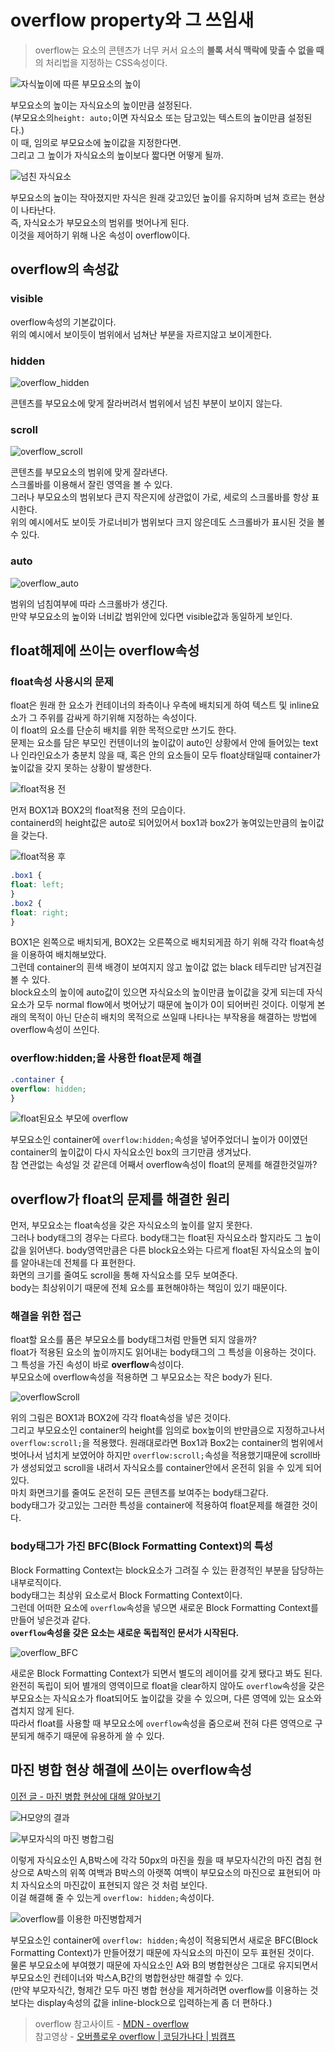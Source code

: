 # overflow property와 그 쓰임새

>overflow는 요소의 콘텐츠가 너무 커서 요소의 **블록 서식 맥락에 맞출 수 없을 때**의 처리법을 지정하는 CSS속성이다.  

![자식높이에 따른 부모요소의 높이](https://images.velog.io/images/ursr0706/post/4a7abc46-5817-46cd-bd0e-d79206221db5/%EC%BA%A1%EC%B2%981.PNG)

부모요소의 높이는 자식요소의 높이만큼 설정된다.  
(부모요소의`height: auto;`이면 자식요소 또는 담고있는 텍스트의 높이만큼 설정된다.)  
이 때, 임의로 부모요소에 높이값을 지정한다면.  
그리고 그 높이가 자식요소의 높이보다 짧다면 어떻게 될까.  

![넘친 자식요소](https://images.velog.io/images/ursr0706/post/c1b55c18-2d9a-4d49-b623-4185f6d2c894/%EC%BA%A1%EC%B2%982.PNG)

부모요소의 높이는 작아졌지만 자식은 원래 갖고있던 높이를 유지하며 넘쳐 흐르는 현상이 나타난다.  
즉, 자식요소가 부모요소의 범위를 벗어나게 된다.  
이것을 제어하기 위해 나온 속성이 overflow이다.  

## overflow의 속성값  

### visible

overflow속성의 기본값이다.  
위의 예시에서 보이듯이 범위에서 넘쳐난 부분을 자르지않고 보이게한다.  

### hidden

![overflow_hidden](https://images.velog.io/images/ursr0706/post/1d0cc964-7591-4296-a2ae-0eea74b4d6c4/%EC%BA%A1%EC%B2%983.PNG)

콘텐츠를 부모요소에 맞게 잘라버려서 범위에서 넘친 부분이 보이지 않는다.  

### scroll

![overflow_scroll](https://images.velog.io/images/ursr0706/post/a5d53256-7f9a-4290-a7e7-edbf006cbabf/%EC%BA%A1%EC%B2%984.PNG)

콘텐츠를 부모요소의 범위에 맞게 잘라낸다.  
스크롤바를 이용해서 잘린 영역을 볼 수 있다.  
그러나 부모요소의 범위보다 큰지 작은지에 상관없이 가로, 세로의 스크롤바를 항상 표시한다.  
위의 예시에서도 보이듯 가로너비가 범위보다 크지 않은데도 스크롤바가 표시된 것을 볼 수 있다.

### auto

![overflow_auto](https://images.velog.io/images/ursr0706/post/b0fbbd9c-691b-4c79-a367-754e6ed3afa0/%EC%BA%A1%EC%B2%985.PNG)

범위의 넘침여부에 따라 스크롤바가 생긴다.  
만약 부모요소의 높이와 너비값 범위안에 있다면 visible값과 동일하게 보인다.

## float해제에 쓰이는 overflow속성

### float속성 사용시의 문제

float은 원래 한 요소가 컨테이너의 좌측이나 우측에 배치되게 하여 텍스트 및 inline요소가 그 주위를 감싸게 하기위해 지정하는 속성이다.  
이 float의 요소를 단순히 배치를 위한 목적으로만 쓰기도 한다.  
문제는 요소를 담은 부모인 컨텐이너의 높이값이 auto인 상황에서 안에 들어있는 text나 인라인요소가 충분치 않을 때, 혹은 안의 요소들이 모두 float상태일때 container가 높이값을 갖지 못하는 상황이 발생한다.  

![float적용 전](https://images.velog.io/images/ursr0706/post/fb26cd62-2083-4b9a-b93f-781d81fc246e/%E1%84%89%E1%85%B3%E1%84%8F%E1%85%B3%E1%84%85%E1%85%B5%E1%86%AB%E1%84%89%E1%85%A3%E1%86%BA%202020-07-20%20%E1%84%8B%E1%85%A9%E1%84%8C%E1%85%A5%E1%86%AB%2010.00.39.png)

먼저 BOX1과 BOX2의 float적용 전의 모습이다.  
containerd의 height값은 auto로 되어있어서 box1과 box2가 놓여있는만큼의 높이값을 갖는다.  

![float적용 후](https://images.velog.io/images/ursr0706/post/e516f1b6-d508-473d-910a-5855bc7e7b25/%E1%84%89%E1%85%B3%E1%84%8F%E1%85%B3%E1%84%85%E1%85%B5%E1%86%AB%E1%84%89%E1%85%A3%E1%86%BA%202020-07-20%20%E1%84%8B%E1%85%A9%E1%84%8C%E1%85%A5%E1%86%AB%2010.01.32.png)

```css
.box1 {
float: left;
}
.box2 {
float: right;
}
```

BOX1은 왼쪽으로 배치되게, BOX2는 오른쪽으로 배치되게끔 하기 위해 각각 float속성을 이용하여 배치해보았다.  
그런데 container의 흰색 배경이 보여지지 않고 높이값 없는 black 테두리만 남겨진걸 볼 수 있다.  
block요소의 높이에 auto값이 있으면 자식요소의 높이만큼 높이값을 갖게 되는데 자식요소가 모두 normal flow에서 벗어났기 때문에 높이가 0이 되어버린 것이다.
이렇게 본래의 목적이 아닌 단순히 배치의 목적으로 쓰일때 나타나는 부작용을 해결하는 방법에 overflow속성이 쓰인다.

### overflow:hidden;을 사용한 float문제 해결

```css
.container {
overflow: hidden;
}
```

![float된요소 부모에 overflow](https://images.velog.io/images/ursr0706/post/99ad3b23-8e4d-46fb-9e8a-32e8eb59bb3e/%E1%84%89%E1%85%B3%E1%84%8F%E1%85%B3%E1%84%85%E1%85%B5%E1%86%AB%E1%84%89%E1%85%A3%E1%86%BA%202020-07-20%20%E1%84%8B%E1%85%A9%E1%84%8C%E1%85%A5%E1%86%AB%2010.22.03.png)

부모요소인 container에 `overflow:hidden;`속성을 넣어주었더니 높이가 0이였던 container의 높이값이 다시 자식요소인 box의 크기만큼 생겨났다.  
참 연관없는 속성일 것 같은데 어째서 overflow속성이 float의 문제를 해결한것일까?  

## overflow가 float의 문제를 해결한 원리

먼저, 부모요소는 float속성을 갖은 자식요소의 높이를 알지 못한다.  
그러나 body태그의 경우는 다르다. body태그는 float된 자식요소라 할지라도 그 높이값을 읽어낸다. body영역만큼은 다른 block요소와는 다르게 float된 자식요소의 높이를 알아내는데 전체를 다 표현한다.  
화면의 크기를 줄여도 scroll을 통해 자식요소를 모두 보여준다.  
body는 최상위이기 때문에 전체 요소를 표현해야하는 책임이 있기 때문이다.  

### 해결을 위한 접근

float할 요소를 품은 부모요소를 body태그처럼 만들면 되지 않을까?  
float가 적용된 요소의 높이까지도 읽어내는 body태그의 그 특성을 이용하는 것이다.  
그 특성을 가진 속성이 바로 **overflow**속성이다.  
부모요소에 overflow속성을 적용하면 그 부모요소는 작은 body가 된다.  

![overflowScroll](https://images.velog.io/images/ursr0706/post/a7c5bcc6-1bb2-4be1-97c7-0a1e179029f6/%E1%84%89%E1%85%B3%E1%84%8F%E1%85%B3%E1%84%85%E1%85%B5%E1%86%AB%E1%84%89%E1%85%A3%E1%86%BA%202020-07-20%20%E1%84%8B%E1%85%A9%E1%84%8C%E1%85%A5%E1%86%AB%2010.47.11.png)

위의 그림은 BOX1과 BOX2에 각각 float속성을 넣은 것이다.  
그리고 부모요소인 container의 height를 임의로 box높이의 반만큼으로 지정하고나서 `overflow:scroll;`을 적용했다.
원래대로라면 Box1과 Box2는 container의 범위에서 벗어나서 넘치게 보였어야 하지만 `overflow:scroll;`속성을 적용했기때문에 scroll바가 생성되었고 scroll을 내려서 자식요소를 container안에서 온전히 읽을 수 있게 되어있다.  
마치 화면크기를 줄여도 온전히 모든 콘텐츠를 보여주는 body태그같다.  
body태그가 갖고있는 그러한 특성을 container에 적용하여 float문제를 해결한 것이다.  

### body태그가 가진 BFC(Block Formatting Context)의 특성

Block Formatting Context는 block요소가 그려질 수 있는 환경적인 부분을 담당하는 내부로직이다.  
body태그는 최상위 요소로서 Block Formatting Context이다.  
그런데 어떠한 요소에 `overflow`속성을 넣으면 새로운 Block Formatting Context를 만들어 넣은것과 같다.  
**`overflow`속성을 갖은 요소는 새로운 독립적인 문서가 시작된다.**  

![overflow_BFC](https://images.velog.io/images/ursr0706/post/5dc0f0f1-9d94-494f-8bba-a65a62bf31a3/%E1%84%89%E1%85%B3%E1%84%8F%E1%85%B3%E1%84%85%E1%85%B5%E1%86%AB%E1%84%89%E1%85%A3%E1%86%BA%202020-07-20%20%E1%84%8B%E1%85%A9%E1%84%92%E1%85%AE%209.00.53.png)

새로운 Block Formatting Context가 되면서 별도의 레이어를 갖게 됐다고 봐도 된다.  
완전히 독립이 되어 별개의 영역이므로 float을 clear하지 않아도 `overflow`속성을 갖은 부모요소는 자식요소가 float되어도 높이값을 갖을 수 있으며, 다른 영역에 있는 요소와 겹치지 않게 된다.  
따라서 float를 사용할 때 부모요소에 `overflow`속성을 줌으로써 전혀 다른 영역으로 구분되게 해주기 때문에 유용하게 쓸 수 있다.

## 마진 병합 현상 해결에 쓰이는 overflow속성

[이전 글 - 마진 병합 현상에 대해 알아보기](https://github.com/nr-baek/TIL/blob/master/HtmlAndCss/Margin_Collapsing.md)

![H모양의 결과](https://images.velog.io/images/ursr0706/post/4b61a8cd-b155-45a5-b19a-735bd87f6702/%E1%84%89%E1%85%B3%E1%84%8F%E1%85%B3%E1%84%85%E1%85%B5%E1%86%AB%E1%84%89%E1%85%A3%E1%86%BA%202020-07-19%20%E1%84%8B%E1%85%A9%E1%84%8C%E1%85%A5%E1%86%AB%2011.09.20.png)

![부모자식의 마진 병합그림](https://images.velog.io/images/ursr0706/post/e9ee3ec2-be38-4353-a122-e97ed9684713/%E1%84%89%E1%85%B3%E1%84%8F%E1%85%B3%E1%84%85%E1%85%B5%E1%86%AB%E1%84%89%E1%85%A3%E1%86%BA%202020-07-19%20%E1%84%8B%E1%85%A9%E1%84%8C%E1%85%A5%E1%86%AB%2010.52.25.png)  

이렇게 자식요소인 A,B박스에 각각 50px의 마진을 줬을 때 부모자식간의 마진 겹침 현상으로 A박스의 위쪽 여백과 B박스의 아랫쪽 여백이 부모요소의 마진으로 표현되어 마치 자식요소의 마진값이 표현되지 않은 것 처럼 보인다.  
이걸 해결해 줄 수 있는게 `overflow: hidden;`속성이다.  

![overflow를 이용한 마진병합제거](https://images.velog.io/images/ursr0706/post/c112150b-9dad-42f1-946c-d9775e351810/%E1%84%89%E1%85%B3%E1%84%8F%E1%85%B3%E1%84%85%E1%85%B5%E1%86%AB%E1%84%89%E1%85%A3%E1%86%BA%202020-07-19%20%E1%84%8B%E1%85%A9%E1%84%92%E1%85%AE%201.26.50.png)

부모요소인 container에 `overflow: hidden;`속성이 적용되면서 새로운 BFC(Block Formatting Context)가 만들어졌기 때문에 자식요소의 마진이 모두 표현된 것이다.  
물론 부모요소에 부여했기 때문에 자식요소인 A와 B의 병합현상은 그대로 유지되면서 부모요소인 컨테이너와 박스A,B간의 병합현상만 해결할 수 있다.  
(만약 부모자식간, 형제간 모두 마진 병합 현상을 제거하려면 overflow를 이용하는 것 보다는 display속성의 값을 inline-block으로 입력하는게 좀 더 편하다.)

> overflow 참고사이트 - [MDN - overflow](https://developer.mozilla.org/ko/docs/Web/Guide/CSS/Block_formatting_context)  
> 참고영상 - [오버플로우 overflow | 코딩가나다 | 빔캠프](https://youtu.be/O-n1EjDEuIc)
